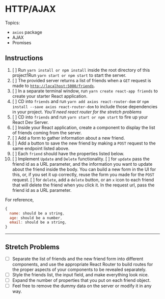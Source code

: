 # HTTP/AJAX

Topics:

* `axios` package
* AJAX
* Promises

## Instructions

  1. [ ] Run `yarn install or npm install` inside the root directory of this project1Run `yarn start or npm start` to start the server.
  2. [ ] The provided server returns a list of friends when a `GET` request is made to [`http://localhost:5000/friends`](http://localhost:5000/friends).
  3. [ ]   In a separate terminal window, run `yarn create react-app friends` to create your starter React application.
  4. [ ]   CD into `friends` and run `yarn add axios react-router-dom` or `npm install --save axios react-router-dom` to include those dependencies in your project. _You'll need react router for the stretch problems_
  5. [ ]   CD into `friends` and run `yarn start or npm start` to fire up your React Dev Server.
  6. [ ]   Inside your React application, create a component to display the list of friends coming from the server.
  7. [ ]   Add a form to gather information about a new friend.
  8. [ ]   Add a button to save the new friend by making a `POST` request to the same endpoint listed above.
  9. [ ]   Each `friend` should have the properties listed below.
  10. [ ] Implement `Update` and `Delete` functionality.
      [ ] for `update` pass the friend id as a URL parameter, and the information you want to update about the friend inside the body. You can build a new form in the UI for this, or, if you set it up correctly, reuse the form you made for the `POST` request.
      [ ] for `delete`, add a `delete` button, or an `x` icon to each friend that will delete the friend when you click it. In the request url, pass the friend id as a URL parameter.

For reference, 
```js
{
  name: should be a string,
  age: should be a number,
  email: should be a string,
}
```

---

## Stretch Problems

  -  [ ] Separate the list of friends and the new friend form into different components, and use the appropriate React Router to build routes for the proper aspects of your components to be revealed separately.
  -  [ ] Style the friends list, the input field, and make everything look nice.
  -  [ ] Expand the number of properties that you put on each friend object.
  -  [ ] Feel free to remove the dummy data on the server or modify it in any way.
